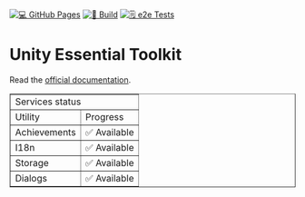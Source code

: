 [![💻 GitHub Pages](https://github.com/TheMineWay/Unity-Essential-Toolkit/actions/workflows/deploy.yml/badge.svg)](https://github.com/TheMineWay/Unity-Essential-Toolkit/actions/workflows/deploy.yml)
[![🔨 Build](https://github.com/TheMineWay/Unity-Essential-Toolkit/actions/workflows/pages/pages-build-deployment/badge.svg)](https://github.com/TheMineWay/Unity-Essential-Toolkit/actions/workflows/pages/pages-build-deployment)
[![🗒️ e2e Tests](https://github.com/TheMineWay/Unity-Essential-Toolkit/actions/workflows/playwright.yml/badge.svg)](https://github.com/TheMineWay/Unity-Essential-Toolkit/actions/workflows/playwright.yml)

# Unity Essential Toolkit

Read the [official documentation](https://themineway.github.io/Unity-Essential-Toolkit/).

<table border>
    <tr>
        <td colspan="2">Services status</td>
    </tr>
    <tr>
        <td>Utility</td>
        <td>Progress</td>
    </tr>
    <tr>
        <td>
            Achievements
        </td>
        <td>
            ✅ Available
        </td>
    </tr>
    <tr>
        <td>
            I18n
        </td>
        <td>
            ✅ Available
        </td>
    </tr>
    <tr>
        <td>
            Storage
        </td>
        <td>
            ✅ Available
        </td>
    </tr>
    <tr>
        <td>
            Dialogs
        </td>
        <td>
            ✅ Available
        </td>
    </tr>
</table>
